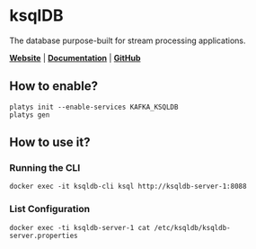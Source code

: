 # ksqlDB

The database purpose-built for stream processing applications. 

**[Website](https://ksqldb.io/)** | **[Documentation](https://ksqldb.io/quickstart.html)** | **[GitHub](https://github.com/confluentinc/ksql)**

## How to enable?

```
platys init --enable-services KAFKA_KSQLDB
platys gen
```

## How to use it?

### Running the CLI

```
docker exec -it ksqldb-cli ksql http://ksqldb-server-1:8088
```

### List Configuration

```
docker exec -ti ksqldb-server-1 cat /etc/ksqldb/ksqldb-server.properties
```

